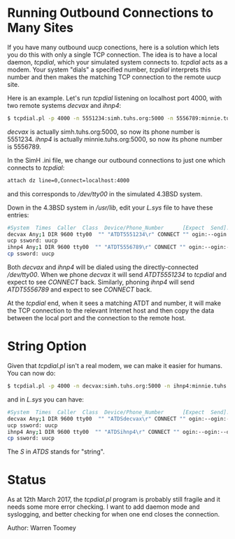 # Running Outbound Connections to Many Sites
If you have many outbound uucp conections, here is a solution which
lets you do this with only a single TCP connection. The idea is to have
a local daemon, *tcpdial*, which your simulated system connects to. 
*tcpdial* acts as a modem. Your system "dials" a specified number, *tcpdial*
interprets this number and then makes the matching TCP connection to the
remote uucp site.

Here is an example. Let's run *tcpdial* listening on localhost port 4000,
with two remote systems *decvax* and *ihnp4*:

```sh
$ tcpdial.pl -p 4000 -n 5551234:simh.tuhs.org:5000 -n 5556789:minnie.tuhs.org:5000
```

*decvax* is actually simh.tuhs.org:5000, so now its phone number is 5551234.
*ihnp4* is actually minnie.tuhs.org:5000, so now its phone number is 5556789.

In the SimH .ini file, we change our outbound connections to just one
which connects to *tcpdial*:

```sh
attach dz line=0,Connect=localhost:4000
```

and this corresponds to */dev/tty00* in the simulated 4.3BSD system.

Down in the 4.3BSD system in */usr/lib*, edit your *L.sys* file to have these
entries:

```sh
#System  Times  Caller  Class  Device/Phone_Number      [Expect  Send]....
decvax Any;1 DIR 9600 tty00  "" "ATDT5551234\r" CONNECT "" ogin:--ogin:--ogin: u
ucp ssword: uucp
ihnp4 Any;1 DIR 9600 tty00  "" "ATDT5556789\r" CONNECT "" ogin:--ogin:--ogin: uu
cp ssword: uucp
```

Both *decvax* and *ihnp4* will be dialed using the directly-connected
*/dev/tty00*. When we phone *decvax* it will send *ATDT5551234* to *tcpdial*
and expect to see *CONNECT* back. Similarly, phoning *ihnp4* will
send *ATDT5556789* and expect to see *CONNECT* back.

At the *tcpdial* end, when it sees a matching ATDT and number, it will
make the TCP connection to the relevant Internet host and then copy the
data between the local port and the connection to the remote host.

# String Option
Given that *tcpdial.pl* isn't a real modem, we can make it easier for humans.
You can now do:

```sh
$ tcpdial.pl -p 4000 -n decvax:simh.tuhs.org:5000 -n ihnp4:minnie.tuhs.org:5000
```

and in *L.sys* you can have:

```sh
#System  Times  Caller  Class  Device/Phone_Number      [Expect  Send]....
decvax Any;1 DIR 9600 tty00  "" "ATDSdecvax\r" CONNECT "" ogin:--ogin:--ogin: u
ucp ssword: uucp
ihnp4 Any;1 DIR 9600 tty00  "" "ATDSihnp4\r" CONNECT "" ogin:--ogin:--ogin: uu
cp ssword: uucp
```

The *S* in *ATDS* stands for "string".

# Status

As at 12th March 2017, the *tcpdial.pl* program is probably still fragile
and it needs some more error checking. I want to add daemon mode and
syslogging, and better checking for when one end closes the connection.

Author: Warren Toomey
